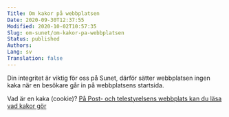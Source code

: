```yaml
---
Title: Om kakor på webbplatsen
Date: 2020-09-30T12:37:55
Modified: 2020-10-02T10:57:35
Slug: om-sunet/om-kakor-pa-webbplatsen
Status: published
Authors: 
Lang: sv
Translation: false
---
```


Din integritet är viktig för oss på Sunet, därför sätter webbplatsen ingen kaka när en besökare går in på webbplatsens startsida.


Vad är en kaka (cookie)? [På Post- och telestyrelsens webbplats kan du läsa vad kakor gör](https://pts.se/sv/bransch/regler/lagar/lag-om-elektronisk-kommunikation/kakor-cookies/)


